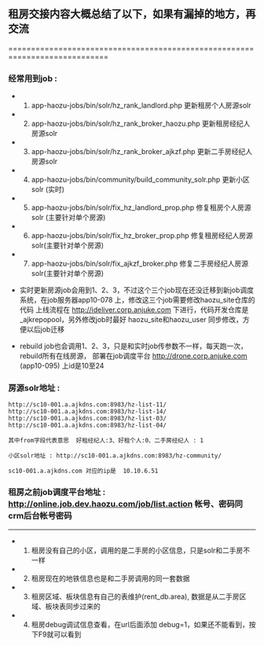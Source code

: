## 租房交接内容大概总结了以下，如果有漏掉的地方，再交流
============================================================================
### 经常用到job : 
* 1. app-haozu-jobs/bin/solr/hz_rank_landlord.php                   更新租房个人房源solr
* 2. app-haozu-jobs/bin/solr/hz_rank_broker_haozu.php          更新租房经纪人房源solr
* 3. app-haozu-jobs/bin/solr/hz_rank_broker_ajkzf.php             更新二手房经纪人房源solr
* 4. app-haozu-jobs/bin/community/build_community_solr.php  更新小区solr (实时)
* 5. app-haozu-jobs/bin/solr/fix_hz_landlord_prop.php               修复租房个人房源solr  (主要针对单个房源)
* 6. app-haozu-jobs/bin/solr/fix_hz_broker_prop.php                  修复租房经纪人房源solr(主要针对单个房源)
* 7. app-haozu-jobs/bin/solr/fix_ajkzf_broker.php                       修复二手房经纪人房源solr(主要针对单个房源)

* 实时更新房源job会用到1、2、3，不过这个三个job现在还没迁移到新job调度系统，在job服务器app10-078 上，修改这三个job需要修改haozu_site仓库的代码
上线流程在  http://ideliver.corp.anjuke.com 下进行，代码开发仓库是 _ajkrepopool，另外修改job时最好 haozu_site和haozu_user 同步修改，方便以后job迁移

* rebuild job也会调用1、2、3，只是和实时job传参数不一样，每天跑一次，rebuild所有在线房源，
部署在job调度平台 http://drone.corp.anjuke.com (app10-095) 上id是10至24

### 房源solr地址 : 
    http://sc10-001.a.ajkdns.com:8983/hz-list-11/
    http://sc10-001.a.ajkdns.com:8983/hz-list-14/
    http://sc10-001.a.ajkdns.com:8983/hz-list-03/
    http://sc10-001.a.ajkdns.com:8983/hz-list-04/

    其中from字段代表意思  好租经纪人:3、好租个人:0、二手房经纪人 : 1

    小区solr地址 : http://sc10-001.a.ajkdns.com:8983/hz-community/ 

    sc10-001.a.ajkdns.com 对应的ip是  10.10.6.51


### 租房之前job调度平台地址 : http://online.job.dev.haozu.com/job/list.action  帐号、密码同crm后台帐号密码
----------------------------------------------------------------------------------------------------------
* 1. 租房没有自己的小区，调用的是二手房的小区信息，只是solr和二手房不一样
* 2. 租房现在的地铁信息也是和二手房调用的同一套数据
* 3. 租房区域、板块信息有自己的表维护(rent_db.area), 数据是从二手房区域、板块表同步过来的
* 4. 租房debug调试信息查看，在url后面添加 debug=1，如果还不能看到，按下F9就可以看到